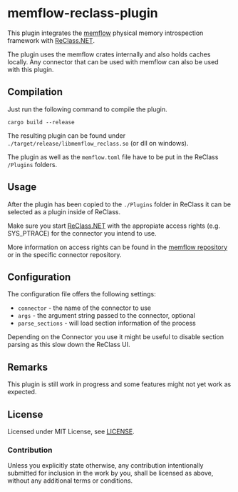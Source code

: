 # memflow-reclass-plugin

This plugin integrates the [memflow](https://github.com/memflow/memflow) physical memory introspection framework with [ReClass.NET](https://github.com/ReClassNET/ReClass.NET).

The plugin uses the memflow crates internally and also holds caches locally. Any connector that can be used with memflow can also be used with this plugin.

## Compilation

Just run the following command to compile the plugin.

```
cargo build --release
```

The resulting plugin can be found under `./target/release/libmemflow_reclass.so` (or dll on windows).

The plugin as well as the `memflow.toml` file have to be put in the ReClass `/Plugins` folders.

## Usage

After the plugin has been copied to the `./Plugins` folder in ReClass it can be selected as a plugin inside of ReClass.

Make sure you start [ReClass.NET](https://github.com/ReClassNET/ReClass.NET) with the appropiate access rights (e.g. SYS_PTRACE) for the connector you intend to use.

More information on access rights can be found in the [memflow repository](https://github.com/memflow/memflow) or in the specific connector repository.

## Configuration

The configuration file offers the following settings:
- `connector` - the name of the connector to use
- `args` - the argument string passed to the connector, optional
- `parse_sections` - will load section information of the process

Depending on the Connector you use it might be useful to disable section parsing as this slow down the ReClass UI.

## Remarks

This plugin is still work in progress and some features might not yet work as expected.

## License

Licensed under MIT License, see [LICENSE](LICENSE).

### Contribution

Unless you explicitly state otherwise, any contribution intentionally submitted for inclusion in the work by you, shall be licensed as above, without any additional terms or conditions.
